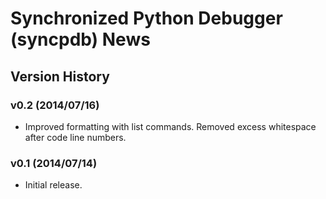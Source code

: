 # Synchronized Python Debugger (syncpdb) News

## Version History

### v0.2 (2014/07/16)

* Improved formatting with list commands.  Removed excess whitespace after
  code line numbers.

### v0.1 (2014/07/14)

* Initial release.
 